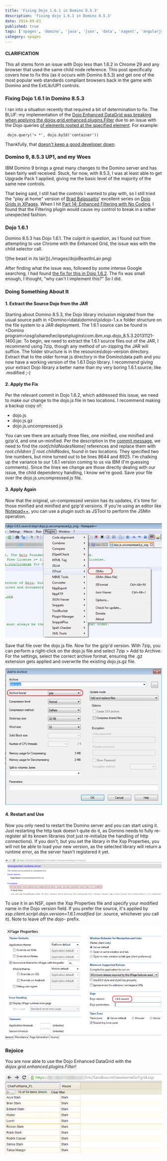 ```yaml
---
title: 'Fixing Dojo 1.6.1 in Domino 8.5.3'
description: 'fixing dojo 1.6.1 in Domino 8.5.3'
date: 2014-09-03
published: true
tags: ['xpages', 'domino', 'java', 'json', 'data', 'xagent', 'angularjs']
category: xpages
---
```


#### CLARIFICATION

This all stems form an issue with Dojo less than 1.6.2 in Chrome 29 and any browser that used the same child node reference. This post specifically covers how to fix this (as it occurs with Domino 8.5.3) and get one of the most popular web standards compliant browsers back in the game with Domino and the ExtLib/UP1 controls.

### Fixing Dojo 1.6.1 in Domino 8.5.3

I ran into a situation recently that required a bit of determination to fix. The BLUF: my implementation of the [Dojo Enhanced DataGrid was breaking when applying the dojox.grid.enhanced.plugins.Filter](https://xcellerant.net/2013/05/01/dojo-data-grid-part-14-enhanced-filtering-with-no-coding/comment-page-1/#comment-2498) due to an issue with the Dojo queries [of elements rooted at the specified element](https://dojotoolkit.org/reference-guide/1.6/dojo/query.html#queries-rooted-at-a-given-element). For example:

<pre><code> dojo.query('> *', dojo.byId('container')) </code></pre>

Thankfully, that [doesn't keep a good developer down](https://xcellerant.net/2013/05/01/dojo-data-grid-part-14-enhanced-filtering-with-no-coding/comment-page-1/#comment-6210).

### Domino 9, 8.5.3 UP1, and my Woes

IBM Domino 9 brings a great many changes to the Domino server and has been fairly well received. Stuck, for now, with 8.5.3, I was at least able to get Upgrade Pack 1 applied, giving me the basic level of the majority of the same new controls.

That being said, I still had the controls I wanted to play with, so I still tried the "play at home" version of [Brad Balassaitis](https://twitter.com/Balassaitis)' excellent series on [Dojo Grids in XPages](https://xcellerant.net/dojo-grids-in-xpages/). When I hit [Part 14: Enhanced Filtering with No Coding](https://xcellerant.net/dojo-data-grid-part-14-enhanced-filtering-with-no-coding), I found that the Filtering plugin would cause my control to break in a rather unexpected fashion.

### Dojo 1.6.1

Domino 8.5.3 has Dojo 1.6.1. The culprit in question, as I found out from attempting to use Chrome with the Enhanced Grid, the issue was with the child selector call.

![the beast in its lair])(./images/dojoBeastInLair.png)

After finding what the issue was, followed by some intense Google searching, I had found [the fix for this in Dojo 1.6.2](https://github.com/dojo/dojo/commit/fc262d0d589c490cdd671791f1546a4665ed69c6#commitcomment-3954783). The fix was small enough, I thought, "why can't I implement this?" So I did.

### Doing Something About It

#### 1. Extract the Source Dojo from the JAR

Starting about Domino 8.5.3, the Dojo library inclusion migrated from the usual source path in &lt;Domino&gt;\data\domino\js\dojo-1.x.x folder structure on the file system to a JAR deployment. The 1.6.1 source can be found in &lt;Domino program&gt;\osgi\shared\eclipse\plugins\com.ibm.xsp.dojo_8.5.3.20131121-1400.jar. To begin, we need to extract the 1.6.1 source files out of the JAR, I recommend using 7zip, though any method of un-zipping the JAR will suffice. The folder structure is in the resources\dojo-version directory. Extract that to the older format js directory in the Domino\data path and you now have a working version of the 1.6.1 Dojo library. I recommend giving your extract Dojo library a better name than my very boring 1.6.1.source; like .modified ;-)

#### 2. Apply the Fix

Per the relevant commit in Dojo 1.6.2, which addressed this issue, we need to make our change to the dojo.js file in two locations. I recommend making a backup copy of:

- dojo.js
- dojo.js.gz
- dojo.js.uncompressed.js

You can see there are actually three files, one minified, one minified and gzip'd, and one un-minified. Per the description in the [commit message](https://github.com/dojo/dojo/commit/fc262d0d589c490cdd671791f1546a4665ed69c6#commitcomment-3954783), we need to find the _root[childNodesName]_ references and replace them with _root.children &#124;&#124; root.childNodes_, found in two locations. They specified two line numbers, but mine turned out to be lines 8644 and 8925. I'm chalking up the variance to our 1.6.1 version coming to us via IBM (I'm guessing comments). Since the lines we change are those directly dealing with our issue, the child dependency handling, I know we're good. Save your file over the dojo.js.uncompressed.js file.

#### 3. Apply Again

Now that the original, un-compressed version has its updates, it's time for those minified and minified and gzip'd versions. If you're using an editor like [Notepad++](https://notepad-plus-plus.org/), you can use a plugin such as JSTool to perform the JSMin operation.

![minifying with JSTool in Notepad++](./images/npppJSmin.png)

Save that file over the dojo.js file. Now for the gzip'd version. With 7zip, you can perform a right-click on the dojo.js file and select 7zip > Add to Archive. For the settings, select the correct archive format, ensuring the .gz extension gets applied and overwrite the existing dojo.js.gz file.

![gzip-ing with 7zip](./images/gzipWith7zip.png)

#### 4. Restart and Use

Now you only need to restart the Domino server and you can start using it. Just restarting the http task doesn't quite do it, as Domino needs to fully re-register all its known libraries (not just re-initialize the handling of http connections). If you don't, but you set the library in the Xsp Properties, you will not be able to load your new version, as the selected library will return a runtime error, as the server hasn't registered it yet.

![no dice yet, restart the server](./images/noDiceOnNewDojoLibraryYet.png)

To use it in an NSF, open the Xsp Properties file and specify your modified name in the Dojo version field. If you prefer the source, it's applied by _xsp.client.script.dojo.version=1.6.1.modified_ (or .source, whichever you call it). Note to leave off the _dojo-_ prefix.

![specify the new dojo library in XSP Properties](./images/useNewDojoLibraryInXspProperties.png)

### Rejoice

You are now able to use the Dojo Enhanced DataGrid with the _dojox.grid.enhanced.plugins.Filter_!

![winter is coming](./images/dojoEnhancedGridFilteredResults.png)
